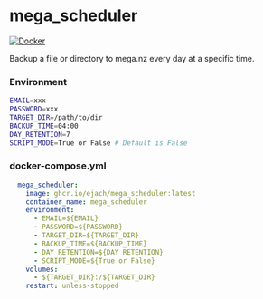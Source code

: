 # mega_scheduler 
[![Docker](https://github.com/ejach/mega_scheduler/actions/workflows/docker-publish.yml/badge.svg)](https://github.com/ejach/mega_scheduler/pkgs/container/mega_scheduler)


Backup a file or directory to mega.nz every day at a specific time. 
### Environment
```bash
EMAIL=xxx
PASSWORD=xxx
TARGET_DIR=/path/to/dir
BACKUP_TIME=04:00
DAY_RETENTION=7
SCRIPT_MODE=True or False # Default is False
```

### docker-compose.yml
```yaml
  mega_scheduler:
    image: ghcr.io/ejach/mega_scheduler:latest
    container_name: mega_scheduler
    environment:
      - EMAIL=${EMAIL}
      - PASSWORD=${PASSWORD}
      - TARGET_DIR=${TARGET_DIR}
      - BACKUP_TIME=${BACKUP_TIME}
      - DAY_RETENTION=${DAY_RETENTION}
      - SCRIPT_MODE=${True or False}
    volumes:
      - ${TARGET_DIR}:/${TARGET_DIR}
    restart: unless-stopped
```


